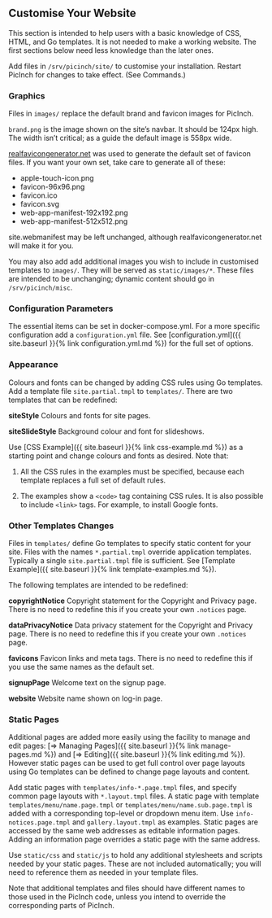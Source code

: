 ## Customise Your Website
This section is intended to help users with a basic knowledge of CSS, HTML, and Go templates. It is not needed to make a working website. The first sections below need less knowledge than the later ones.

Add files in `/srv/picinch/site/` to customise your installation. Restart PicInch for changes to take effect. (See Commands.)

### Graphics
Files in `images/` replace the default brand and favicon images for PicInch.

`brand.png` is the image shown on the site’s navbar. It should be 124px high. The width isn’t critical; as a guide the default image is 558px wide.

[realfavicongenerator.net][1] was used to generate the default set of favicon files. If you want your own set, take care to generate all of these:
- apple-touch-icon.png
- favicon-96x96.png
- favicon.ico
- favicon.svg
- web-app-manifest-192x192.png
- web-app-manifest-512x512.png

site.webmanifest may be left unchanged, although realfavicongenerator.net will make it for you.

You may also add add additional images you wish to include in customised templates to `images/`. They will be served as `static/images/*`. These files are intended to be unchanging; dynamic content should go in
`/srv/picinch/misc`.

### Configuration Parameters
The essential items can be set in docker-compose.yml. For a more specific configuration add a `configuration.yml` file. See [configuration.yml]({{ site.baseurl }}{% link configuration.yml.md %}) for the full set of options.

### Appearance
Colours and fonts can be changed by adding CSS rules using Go templates. Add a template file `site.partial.tmpl` to `templates/`. There are two templates that can be redefined:

**siteStyle** Colours and fonts for site pages.

**siteSlideStyle** Background colour and font for slideshows.

Use [CSS Example]({{ site.baseurl }}{% link css-example.md %}) as a starting point and change colours and fonts as desired. Note that:

1. All the CSS rules in the examples must be specified, because each template replaces a full set of default rules.

1. The examples show a `<code>` tag containing CSS rules. It is also possible to include `<link>` tags. For example, to install Google fonts.

### Other Templates Changes
Files in `templates/` define Go templates to specify static content for your site. Files with the names `*.partial.tmpl` override application templates. Typically a single `site.partial.tmpl` file is sufficient. See [Template Example]({{ site.baseurl }}{% link template-examples.md %}).

The following templates are intended to be redefined:

**copyrightNotice** Copyright statement for the Copyright and Privacy page.
There is no need to redefine this if you create your own `.notices` page.

**dataPrivacyNotice** Data privacy statement for the Copyright and Privacy page.
There is no need to redefine this if you create your own `.notices` page.

**favicons** Favicon links and meta tags. There is no need to redefine this if you use the same names as the default set.

**signupPage** Welcome text on the signup page.

**website** Website name shown on log-in page.

### Static Pages
Additional pages are added more easily using the facility to manage and edit pages: [&#8658; Managing Pages]({{ site.baseurl }}{% link manage-pages.md %}) and [&#8658; Editing]({{ site.baseurl }}{% link editing.md %}). However static pages can be used to get full control over page layouts using Go templates can be defined to change page layouts and content.

Add static pages with `templates/info-*.page.tmpl` files, and specify common page layouts with `*.layout.tmpl` files. A static page with template `templates/menu/name.page.tmpl` or `templates/menu/name.sub.page.tmpl` is added with a corresponding top-level or dropdown menu item. 
Use `info-notices.page.tmpl` and `gallery.layout.tmpl` as examples. Static pages are accessed by the same web addresses as editable information pages. Adding an information page overrides a static page with the same address.

Use `static/css` and `static/js` to hold any additional stylesheets and scripts needed by your static pages.
These are not included automatically; you will need to reference them as needed in your template files.

Note that additional templates and files should have different names to those used in the PicInch code, unless you intend to override the corresponding parts of PicInch.

[1]:	https://realfavicongenerator.net